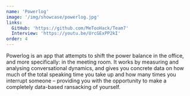 ```yaml
---
name: 'Powerlog'
image: '/img/showcase/powerlog.jpg'
links:
  GitHub: 'https://github.com/MeTooHack/Team7'
  Interview: 'https://youtu.be/UrcGExPP2kI'
order: 4
---
```

Powerlog is an app that attempts to shift the power balance in the office, and more specifically: in the meeting room. It works by measuring and analysing conversational dynamics, and gives you concrete data on how much of the total speaking time you take up and how many times you interrupt someone – providing you with the opportunity to make a completely data-based ransacking of yourself.
